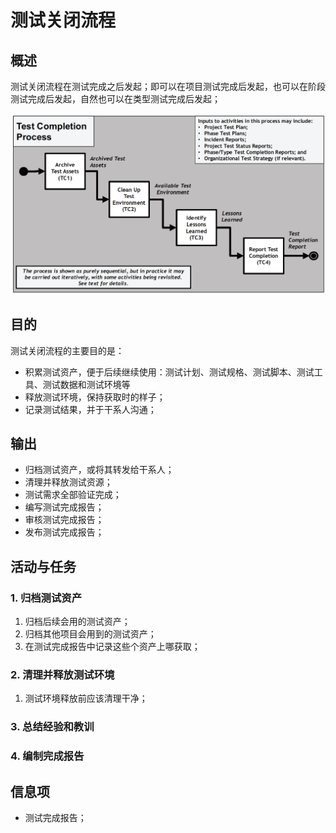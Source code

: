 # 测试关闭流程

## 概述

测试关闭流程在测试完成之后发起；即可以在项目测试完成后发起，也可以在阶段测试完成后发起，自然也可以在类型测试完成后发起；

![](../../../../.gitbook/assets/image%20%2883%29.png)

## 目的

测试关闭流程的主要目的是：

* 积累测试资产，便于后续继续使用：测试计划、测试规格、测试脚本、测试工具、测试数据和测试环境等
* 释放测试环境，保持获取时的样子；
* 记录测试结果，并于干系人沟通；

## 输出

* 归档测试资产，或将其转发给干系人；
* 清理并释放测试资源；
* 测试需求全部验证完成；
* 编写测试完成报告；
* 审核测试完成报告；
* 发布测试完成报告；

## 活动与任务

### 1. 归档测试资产

1. 归档后续会用的测试资产；
2. 归档其他项目会用到的测试资产；
3. 在测试完成报告中记录这些个资产上哪获取；

### 2. 清理并释放测试环境

1. 测试环境释放前应该清理干净；

### 3. 总结经验和教训

### 4. 编制完成报告

## 信息项

* 测试完成报告；





